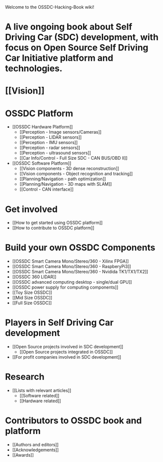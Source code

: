 Welcome to the OSSDC-Hacking-Book wiki!

# A live ongoing book about Self Driving Car (SDC) development, with focus on Open Source Self Driving Car Initiative platform and technologies.

# [[Vision]]

# OSSDC Platform
- [[OSSDC Hardware Platform]]
	- [[Perception - Image sensors/Cameras]]
	- [[Perception - LIDAR sensors]]
	- [[Perception - IMU sensors]]
	- [[Perception - radar sensors]]
	- [[Perception - ultrasound sensors]]
	- [[Car Info/Control - Full Size SDC - CAN BUS/OBD II]]
- [[OSSDC Software Platform]]
	- [[Vision components - 3D dense reconstruction]]
	- [[Vision components - Object recognition and tracking]]
	- [[Planning/Navigation - path optimization]]
	- [[Planning/Navigation - 3D maps with SLAM]]
	- [[Control - CAN interface]]

# Get involved
- [[How to get started using OSSDC platform]]
- [[How to contribute to OSSDC platform]]

# Build your own OSSDC Components
- [[OSSDC Smart Camera Mono/Stereo/360 - Xilinx FPGA]]
- [[OSSDC Smart Camera Mono/Stereo/360 - RaspberyPi3]]
- [[OSSDC Smart Camera Mono/Stereo/360 - Nvidida TK1/TX1/TX2]]
- [[OSSDC 360 LIDAR]]
- [[OSSDC advanced computing desktop - single/dual GPU]]
- [[OSSDC power supply for computing components]]
- [[Toy Size OSSDC]]
- [[Mid Size OSSDC]]
- [[Full Size OSSDC]]

# Players in Self Driving Car development
- [[Open Source projects involved in SDC development]]
	- [[Open Source projects integrated in OSSDC]]
- [[For profit companies involved in SDC development]]

# Research
- [[Lists with relevant articles]]
	- [[Software related]]
	- [[Hardware related]]

# Contributors to OSSDC book and platform
- [[Authors and editors]]
- [[Acknowledgements]]
- [[Awards]]
